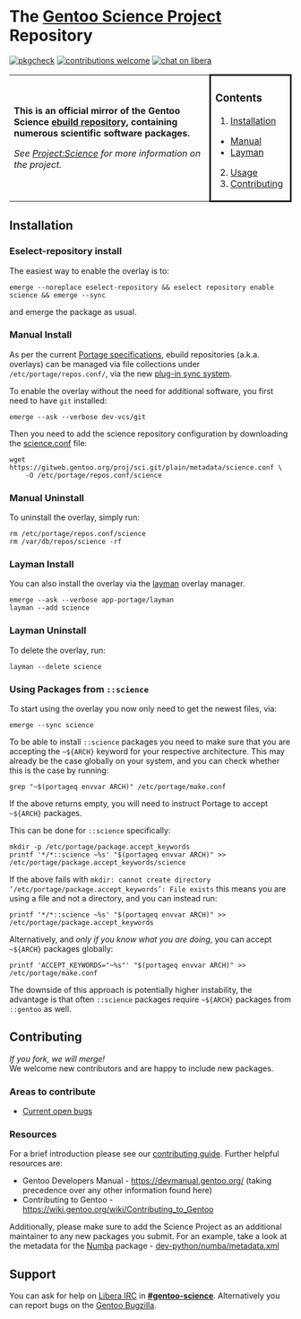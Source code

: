 # The [Gentoo Science Project](https://wiki.gentoo.org/wiki/Project:Science) Repository    
[![pkgcheck](https://github.com/gentoo/sci/workflows/pkgcheck/badge.svg)](https://github.com/gentoo/sci/actions?query=workflow%3Apkgcheck)
[![contributions welcome](https://img.shields.io/badge/contributions-welcome-brightgreen.svg)](https://github.com/gentoo/sci#guide)
[![chat on libera](https://img.shields.io/badge/chat-on%20libera-brightgreen.svg)](https://web.libera.chat/#gentoo-science)

<table>
<tr>
<td width="69%">

**This is an official mirror of the Gentoo Science [ebuild repository](https://wiki.gentoo.org/wiki/Ebuild_repository), containing numerous scientific software packages.**

*See [Project:Science](https://wiki.gentoo.org/wiki/Project:Science) for more information on the project.*

</td>
<td width="27%" style="border-style:solid; border-radius:10px;">

### Contents

1. [Installation](#install)
  - [Manual](#install-manual)
  - [Layman](#install-layman)
2. [Usage](#usage)
3. [Contributing](#contributing)

</td>
</tr>
</table>

## Installation <a name="install"></a>

### Eselect-repository install <a name="install-eselect"></a>

The easiest way to enable the overlay is to:
```console
emerge --noreplace eselect-repository && eselect repository enable science && emerge --sync
```
and emerge the package as usual.

### Manual Install <a name="install-manual"></a>

As per the current [Portage specifications](https://dev.gentoo.org/~zmedico/portage/doc/man/portage.5.html), ebuild repositories (a.k.a. overlays) can be managed via file collections under `/etc/portage/repos.conf/`, via the new [plug-in sync system](https://wiki.gentoo.org/wiki/Project:Portage/Sync).

To enable the overlay without the need for additional software, you first need to have `git` installed:

```console
emerge --ask --verbose dev-vcs/git
````

Then you need to add the science repository configuration by downloading the [science.conf](metadata/science.conf) file:

```console
wget https://gitweb.gentoo.org/proj/sci.git/plain/metadata/science.conf \
	-O /etc/portage/repos.conf/science
```

### Manual Uninstall

To uninstall the overlay, simply run:

```console
rm /etc/portage/repos.conf/science
rm /var/db/repos/science -rf
```

### Layman Install <a name="install-layman"></a>

You can also install the overlay via the [layman](https://wiki.gentoo.org/wiki/Layman) overlay manager.

```console
emerge --ask --verbose app-portage/layman
layman --add science
```

### Layman Uninstall

To delete the overlay, run:

```console
layman --delete science
```

### Using Packages from `::science`

To start using the overlay you now only need to get the newest files, via:

```console
emerge --sync science
```

To be able to install `::science` packages you need to make sure that you are accepting the `~${ARCH}` keyword for your respective architecture. This may already be the case globally on your system, and you can check whether this is the case by running:

```console
grep "~$(portageq envvar ARCH)" /etc/portage/make.conf
```

If the above returns empty, you will need to instruct Portage to accept `~${ARCH}` packages.

This can be done for `::science` specifically:

```console
mkdir -p /etc/portage/package.accept_keywords
printf '*/*::science ~%s' "$(portageq envvar ARCH)" >> /etc/portage/package.accept_keywords/science
```

If the above fails with `mkdir: cannot create directory ‘/etc/portage/package.accept_keywords’: File exists` this means you are using a file and not a directory, and you can instead run:

```console
printf '*/*::science ~%s' "$(portageq envvar ARCH)" >> /etc/portage/package.accept_keywords
```

Alternatively, and *only if you know what you are doing*, you can accept `~${ARCH}` packages globally:

```console
printf 'ACCEPT_KEYWORDS="~%s"' "$(portageq envvar ARCH)" >> /etc/portage/make.conf
```

The downside of this approach is potentially higher instability, the advantage is that often `::science` packages require `~${ARCH}` packages from `::gentoo` as well.


## Contributing <a name="contributing"></a>

*If you fork, we will merge!*   
We welcome new contributors and are happy to include new packages.

### Areas to contribute

- [Current open bugs](https://bugs.gentoo.org/buglist.cgi?no_redirect=1&quicksearch=[science+overlay])

### Resources

For a brief introduction please see our [contributing guide](CONTRIBUTING.md). Further helpful resources are:

- Gentoo Developers Manual - https://devmanual.gentoo.org/ (taking precedence over any other information found here)
- Contributing to Gentoo - https://wiki.gentoo.org/wiki/Contributing_to_Gentoo

Additionally, please make sure to add the Science Project as an additional maintainer to any new packages you submit. For an example, take a look at the metadata for the [Numba](dev-python/numba) package - [dev-python/numba/metadata.xml](dev-python/numba/metadata.xml)

## Support

You can ask for help on [Libera IRC](https://www.gentoo.org/get-involved/irc-channels/) in [**#gentoo-science**](https://web.libera.chat/#gentoo-science).
Alternatively you can report bugs on the [Gentoo Bugzilla](https://bugs.gentoo.org/).
